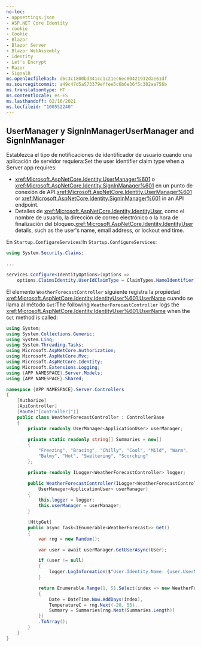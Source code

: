 ```yaml
---
no-loc:
- appsettings.json
- ASP.NET Core Identity
- cookie
- Cookie
- Blazor
- Blazor Server
- Blazor WebAssembly
- Identity
- Let's Encrypt
- Razor
- SignalR
ms.openlocfilehash: d6c3c1800bd341cc1c21ec6ec80421932dae61df
ms.sourcegitcommit: a49c47d5a573379effee5c6b6e36f5c302aa756b
ms.translationtype: HT
ms.contentlocale: es-ES
ms.lasthandoff: 02/16/2021
ms.locfileid: "100552240"
---
```

## <a name="usermanager-and-signinmanager"></a><span data-ttu-id="b5f4b-101">UserManager y SignInManager</span><span class="sxs-lookup"><span data-stu-id="b5f4b-101">UserManager and SignInManager</span></span>

<span data-ttu-id="b5f4b-102">Establezca el tipo de notificaciones de identificador de usuario cuando una aplicación de servidor requiera:</span><span class="sxs-lookup"><span data-stu-id="b5f4b-102">Set the user identifier claim type when a Server app requires:</span></span>

* <span data-ttu-id="b5f4b-103"><xref:Microsoft.AspNetCore.Identity.UserManager%601> o <xref:Microsoft.AspNetCore.Identity.SignInManager%601> en un punto de conexión de API.</span><span class="sxs-lookup"><span data-stu-id="b5f4b-103"><xref:Microsoft.AspNetCore.Identity.UserManager%601> or <xref:Microsoft.AspNetCore.Identity.SignInManager%601> in an API endpoint.</span></span>
* <span data-ttu-id="b5f4b-104">Detalles de <xref:Microsoft.AspNetCore.Identity.IdentityUser>, como el nombre de usuario, la dirección de correo electrónico o la hora de finalización del bloqueo.</span><span class="sxs-lookup"><span data-stu-id="b5f4b-104"><xref:Microsoft.AspNetCore.Identity.IdentityUser> details, such as the user's name, email address, or lockout end time.</span></span>

<span data-ttu-id="b5f4b-105">En `Startup.ConfigureServices`:</span><span class="sxs-lookup"><span data-stu-id="b5f4b-105">In `Startup.ConfigureServices`:</span></span>

```csharp
using System.Security.Claims;

...

services.Configure<IdentityOptions>(options => 
    options.ClaimsIdentity.UserIdClaimType = ClaimTypes.NameIdentifier);
```

<span data-ttu-id="b5f4b-106">El elemento `WeatherForecastController` siguiente registra la propiedad <xref:Microsoft.AspNetCore.Identity.IdentityUser%601.UserName> cuando se llama al método `Get`:</span><span class="sxs-lookup"><span data-stu-id="b5f4b-106">The following `WeatherForecastController` logs the <xref:Microsoft.AspNetCore.Identity.IdentityUser%601.UserName> when the `Get` method is called:</span></span>

```csharp
using System;
using System.Collections.Generic;
using System.Linq;
using System.Threading.Tasks;
using Microsoft.AspNetCore.Authorization;
using Microsoft.AspNetCore.Mvc;
using Microsoft.AspNetCore.Identity;
using Microsoft.Extensions.Logging;
using {APP NAMESPACE}.Server.Models;
using {APP NAMESPACE}.Shared;

namespace {APP NAMESPACE}.Server.Controllers
{
    [Authorize]
    [ApiController]
    [Route("[controller]")]
    public class WeatherForecastController : ControllerBase
    {
        private readonly UserManager<ApplicationUser> userManager;

        private static readonly string[] Summaries = new[]
        {
            "Freezing", "Bracing", "Chilly", "Cool", "Mild", "Warm", 
            "Balmy", "Hot", "Sweltering", "Scorching"
        };

        private readonly ILogger<WeatherForecastController> logger;

        public WeatherForecastController(ILogger<WeatherForecastController> logger, 
            UserManager<ApplicationUser> userManager)
        {
            this.logger = logger;
            this.userManager = userManager;
        }

        [HttpGet]
        public async Task<IEnumerable<WeatherForecast>> Get()
        {
            var rng = new Random();

            var user = await userManager.GetUserAsync(User);

            if (user != null)
            {
                logger.LogInformation($"User.Identity.Name: {user.UserName}");
            }

            return Enumerable.Range(1, 5).Select(index => new WeatherForecast
            {
                Date = DateTime.Now.AddDays(index),
                TemperatureC = rng.Next(-20, 55),
                Summary = Summaries[rng.Next(Summaries.Length)]
            })
            .ToArray();
        }
    }
}
```
